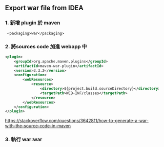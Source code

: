 ## Export war file from IDEA
### 1. 新增 plugin 於 maven
`` <packaging>war</packaging>``


### 2. 將sources code 加進 webapp 中
``` xml
<plugin>
    <groupId>org.apache.maven.plugins</groupId>
    <artifactId>maven-war-plugin</artifactId>
    <version>3.3.2</version>
    <configuration>
        <webResources>
            <resource>
                <directory>${project.build.sourceDirectory}</directory>
                <targetPath>WEB-INF/classes</targetPath>
            </resource>
        </webResources>
    </configuration>
</plugin>

```

https://stackoverflow.com/questions/3642811/how-to-generate-a-war-with-the-source-code-in-maven

### 3. 執行 war:war
